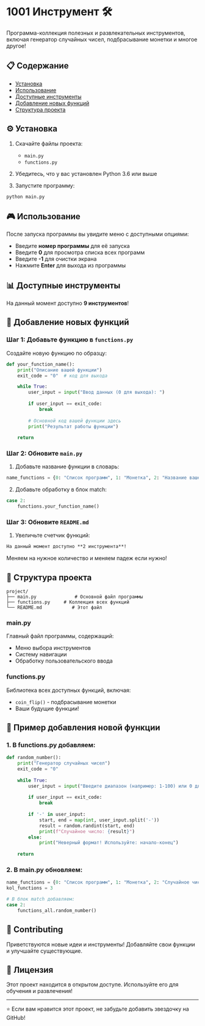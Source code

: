 # 1001 Инструмент 🛠️

Программа-коллекция полезных и развлекательных инструментов, включая генератор случайных чисел, подбрасывание монетки и многое другое!

## 📋 Содержание

- [Установка](#установка)
- [Использование](#использование)
- [Доступные инструменты](#доступные-инструменты)
- [Добавление новых функций](#добавление-новых-функций)
- [Структура проекта](#структура-проекта)

## ⚙️ Установка

1. Скачайте файлы проекта:
   - `main.py`
   - `functions.py`

2. Убедитесь, что у вас установлен Python 3.6 или выше

3. Запустите программу:
```bash
python main.py
```

## 🎮 Использование

После запуска программы вы увидите меню с доступными опциями:

- Введите **номер программы** для её запуска
- Введите **0** для просмотра списка всех программ
- Введите **-1** для очистки экрана
- Нажмите **Enter** для выхода из программы

## 📊 Доступные инструменты

На данный момент доступно **9 инструментов**!

## 🔧 Добавление новых функций

### Шаг 1: Добавьте функцию в `functions.py`

Создайте новую функцию по образцу:

```python
def your_function_name():
    print("Описание вашей функции")
    exit_code = "0"  # код для выхода

    while True:
        user_input = input("Ввод данных (0 для выхода): ")
        
        if user_input == exit_code:
            break
        
        # Основной код вашей функции здесь
        print("Результат работы функции")
    
    return
```

### Шаг 2: Обновите `main.py`

1. Добавьте название функции в словарь:
```python
name_functions = {0: "Список программ", 1: "Монетка", 2: "Название вашей функции"}
```

2. Добавьте обработку в блок match:
```python
case 2:
    functions.your_function_name()
```
### Шаг 3: Обновите `README.md`

1. Увеличьте счетчик функций:
```md
На данный момент доступно **2 инструмента**!  
```
Меняем на нужное количество и меняем падеж если нужно!
## 📁 Структура проекта

```
project/
├── main.py              # Основной файл программы
├── functions.py     # Коллекция всех функций
└── README.md           # Этот файл
```

### main.py
Главный файл программы, содержащий:
- Меню выбора инструментов
- Систему навигации
- Обработку пользовательского ввода

### functions.py
Библиотека всех доступных функций, включая:
- `coin_flip()` - подбрасывание монетки
- Ваши будущие функции!

## 🚀 Пример добавления новой функции

### 1. В functions.py добавляем:
```python
def random_number():
    print("Генератор случайных чисел")
    exit_code = "0"
    
    while True:
        user_input = input("Введите диапазон (например: 1-100) или 0 для выхода: ")
        
        if user_input == exit_code:
            break
        
        if '-' in user_input:
            start, end = map(int, user_input.split('-'))
            result = random.randint(start, end)
            print(f"Случайное число: {result}")
        else:
            print("Неверный формат! Используйте: начало-конец")
    
    return
```

### 2. В main.py обновляем:
```python
name_functions = {0: "Список программ", 1: "Монетка", 2: "Случайное число"}
kol_functions = 3

# В блок match добавляем:
case 2:
    functions_all.random_number()
```

## 🤝 Contributing

Приветствуются новые идеи и инструменты! Добавляйте свои функции и улучшайте существующие.

## 📄 Лицензия

Этот проект находится в открытом доступе. Используйте его для обучения и развлечения!

---


⭐ Если вам нравится этот проект, не забудьте добавить звездочку на GitHub!

